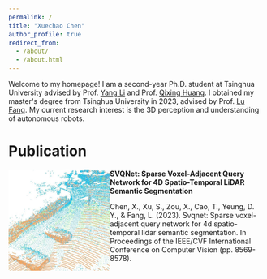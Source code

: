 ```yaml
---
permalink: /
title: "Xuechao Chen"
author_profile: true
redirect_from: 
  - /about/
  - /about.html
---
```


Welcome to my homepage! I am a second-year Ph.D. student at Tsinghua University advised by Prof. [Yang Li](https://scholar.google.com/citations?user=_qMiOloAAAAJ) and Prof. [Qixing Huang](https://scholar.google.com/citations?user=pamL_rIAAAAJ). I obtained my master's degree from Tsinghua University in 2023, advised by Prof. [Lu Fang](https://scholar.google.com/citations?user=C1YeBLMAAAAJ). My current research interest is the 3D perception and understanding of autonomous robots. 

Publication
======
<div class="publication_container" onclick="toggleDetails('119ss2');">
    
  <div class="publication_image"><img src="/images/svqnet.png" width="200" height="200" align="left"></div>
  <div class="publication_title"><b>SVQNet: Sparse Voxel-Adjacent Query Network for 4D Spatio-Temporal LiDAR Semantic Segmentation</b><br>
    <p> Chen, X., Xu, S., Zou, X., Cao, T., Yeung, D. Y., & Fang, L. (2023). Svqnet: Sparse voxel-adjacent query network for 4d spatio-temporal lidar semantic segmentation. In Proceedings of the IEEE/CVF International Conference on Computer Vision (pp. 8569-8578). 
    </p>
  </div>
    
</div>

